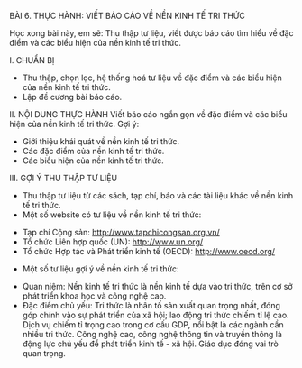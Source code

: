 BÀI 6. THỰC HÀNH:
VIẾT BÁO CÁO VỀ NỀN KINH TẾ TRI THỨC

Học xong bài này, em sẽ:
Thu thập tư liệu, viết được báo cáo tìm hiểu về đặc điểm và các biểu hiện của nền kinh tế tri thức.

I. CHUẨN BỊ
- Thu thập, chọn lọc, hệ thống hoá tư liệu về đặc điểm và các biểu hiện của nền kinh tế tri thức.
- Lập đề cương bài báo cáo.

II. NỘI DUNG THỰC HÀNH
Viết báo cáo ngắn gọn về đặc điểm và các biểu hiện của nền kinh tế tri thức.
Gợi ý:
- Giới thiệu khái quát về nền kinh tế tri thức.
- Các đặc điểm của nền kinh tế tri thức.
- Các biểu hiện của nền kinh tế tri thức.

III. GỢI Ý THU THẬP TƯ LIỆU
- Thu thập tư liệu từ các sách, tạp chí, báo và các tài liệu khác về nền kinh tế tri thức.
- Một số website có tư liệu về nền kinh tế tri thức:
+ Tạp chí Cộng sản: http://www.tapchicongsan.org.vn/
+ Tổ chức Liên hợp quốc (UN): http://www.un.org/
+ Tổ chức Hợp tác và Phát triển kinh tế (OECD): http://www.oecd.org/
- Một số tư liệu gợi ý về nền kinh tế tri thức:
+ Quan niệm: Nền kinh tế tri thức là nền kinh tế dựa vào tri thức, trên cơ sở phát triển khoa học và công nghệ cao.
+ Đặc điểm chủ yếu: Tri thức là nhân tố sản xuất quan trọng nhất, đóng góp chính vào sự phát triển của xã hội; lao động tri thức chiếm tỉ lệ cao. Dịch vụ chiếm tỉ trọng cao trong cơ cấu GDP, nổi bật là các ngành cần nhiều tri thức. Công nghệ cao, công nghệ thông tin và truyền thông là động lực chủ yếu để phát triển kinh tế - xã hội. Giáo dục đóng vai trò quan trọng.